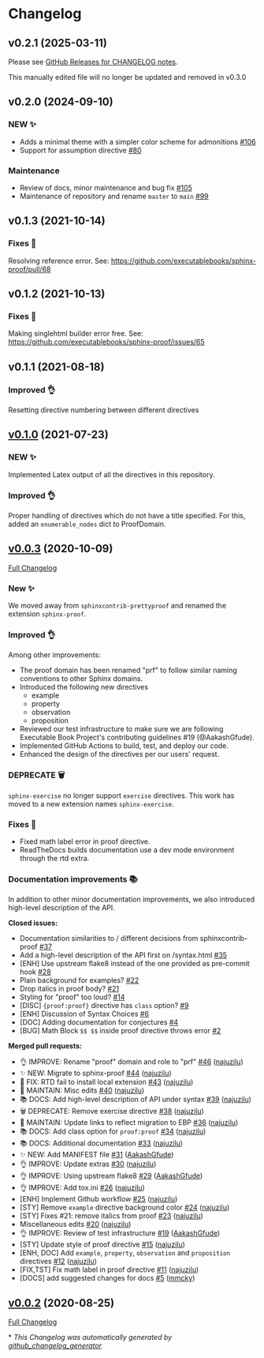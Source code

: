 # Changelog

## v0.2.1 (2025-03-11)

Please see [GitHub Releases for CHANGELOG notes](https://github.com/executablebooks/sphinx-proof/releases).

This manually edited file will no longer be updated and removed in v0.3.0

## v0.2.0 (2024-09-10)

### NEW ✨

- Adds a minimal theme with a simpler color scheme for admonitions [\#106](https://github.com/executablebooks/sphinx-proof/pull/106)
- Support for assumption directive [\#80](https://github.com/executablebooks/sphinx-proof/pull/80)

### Maintenance

- Review of docs, minor maintenance and bug fix [\#105](https://github.com/executablebooks/sphinx-proof/pull/105)
- Maintenance of repository and rename `master` to `main` [\#99](https://github.com/executablebooks/sphinx-proof/pull/99)


## v0.1.3 (2021-10-14)

### Fixes 🐛

Resolving reference error. See: https://github.com/executablebooks/sphinx-proof/pull/68

## v0.1.2 (2021-10-13)

### Fixes 🐛

Making singlehtml builder error free. See: https://github.com/executablebooks/sphinx-proof/issues/65

## v0.1.1 (2021-08-18)

### Improved 👌

Resetting directive numbering between different directives

## [v0.1.0](https://github.com/executablebooks/sphinx-proof/tree/release-0.1) (2021-07-23)

### NEW ✨

Implemented Latex output of all the directives in this repository.

### Improved 👌

Proper handling of directives which do not have a title specified. For this, added an `enumerable_nodes` dict to ProofDomain.

## [v0.0.3](https://github.com/executablebooks/sphinx-proof/tree/v0.0.3) (2020-10-09)

[Full Changelog](https://github.com/executablebooks/sphinx-proof/compare/v0.0.2...v0.0.3)

### New ✨

We moved away from `sphinxcontrib-prettyproof` and renamed the extension `sphinx-proof`.

### Improved 👌

Among other improvements:

- The proof domain has been renamed "prf" to follow similar naming conventions to other Sphinx domains.
- Introduced the following new directives
	+ example
	+ property
	+ observation
	+ proposition
- Reviewed our test infrastructure to make sure we are following Executable Book Project's contributing guidelines #19 (@AakashGfude).
- Implemented GitHub Actions to build, test, and deploy our code.
- Enhanced the design of the directives per our users' request.


### DEPRECATE 🗑️

`sphinx-exercise` no longer support `exercise` directives. This work has moved to a new extension names `sphinx-exercise`.

### Fixes 🐛

- Fixed math label error in proof directive.
- ReadTheDocs builds documentation use a dev mode environment through the rtd extra.

### Documentation improvements 📚

In addition to other minor documentation improvements, we also introduced high-level description of the API.

**Closed issues:**

- Documentation similarities to / different decisions from sphinxcontrib-proof [\#37](https://github.com/executablebooks/sphinx-proof/issues/37)
- Add a high-level description of the API first on /syntax.html [\#35](https://github.com/executablebooks/sphinx-proof/issues/35)
- \[ENH\] Use upstream flake8 instead of the one provided as pre-commit hook [\#28](https://github.com/executablebooks/sphinx-proof/issues/28)
- Plain background for examples? [\#22](https://github.com/executablebooks/sphinx-proof/issues/22)
- Drop italics in proof body? [\#21](https://github.com/executablebooks/sphinx-proof/issues/21)
- Styling for "proof" too loud? [\#14](https://github.com/executablebooks/sphinx-proof/issues/14)
- \[DISC\] `{proof:proof}` directive has `class` option? [\#9](https://github.com/executablebooks/sphinx-proof/issues/9)
- \[ENH\] Discussion of Syntax Choices [\#6](https://github.com/executablebooks/sphinx-proof/issues/6)
- \[DOC\] Adding documentation for conjectures [\#4](https://github.com/executablebooks/sphinx-proof/issues/4)
- \[BUG\] Math Block `$$ $$` inside proof directive throws error [\#2](https://github.com/executablebooks/sphinx-proof/issues/2)

**Merged pull requests:**

- 👌 IMPROVE: Rename "proof" domain and role to "prf" [\#46](https://github.com/executablebooks/sphinx-proof/pull/46) ([najuzilu](https://github.com/najuzilu))
- ✨ NEW: Migrate to sphinx-proof [\#44](https://github.com/executablebooks/sphinx-proof/pull/44) ([najuzilu](https://github.com/najuzilu))
- 🐛 FIX: RTD fail to install local extension [\#43](https://github.com/executablebooks/sphinx-proof/pull/43) ([najuzilu](https://github.com/najuzilu))
- 🔧 MAINTAIN: Misc edits [\#40](https://github.com/executablebooks/sphinx-proof/pull/40) ([najuzilu](https://github.com/najuzilu))
- 📚 DOCS: Add high-level description of API under syntax [\#39](https://github.com/executablebooks/sphinx-proof/pull/39) ([najuzilu](https://github.com/najuzilu))
- 🗑️ DEPRECATE: Remove exercise directive [\#38](https://github.com/executablebooks/sphinx-proof/pull/38) ([najuzilu](https://github.com/najuzilu))
- 🔧 MAINTAIN: Update links to reflect migration to EBP [\#36](https://github.com/executablebooks/sphinx-proof/pull/36) ([najuzilu](https://github.com/najuzilu))
- 📚 DOCS: Add class option for `proof:proof` [\#34](https://github.com/executablebooks/sphinx-proof/pull/34) ([najuzilu](https://github.com/najuzilu))
- 📚 DOCS: Additional documentation [\#33](https://github.com/executablebooks/sphinx-proof/pull/33) ([najuzilu](https://github.com/najuzilu))
- ✨️ NEW: Add MANIFEST file [\#31](https://github.com/executablebooks/sphinx-proof/pull/31) ([AakashGfude](https://github.com/AakashGfude))
- 👌️ IMPROVE: Update extras [\#30](https://github.com/executablebooks/sphinx-proof/pull/30) ([najuzilu](https://github.com/najuzilu))
- 👌️ IMPROVE: Using upstream flake8 [\#29](https://github.com/executablebooks/sphinx-proof/pull/29) ([AakashGfude](https://github.com/AakashGfude))
- 👌️ IMPROVE: Add tox.ini [\#26](https://github.com/executablebooks/sphinx-proof/pull/26) ([najuzilu](https://github.com/najuzilu))
- \[ENH\] Implement Github workflow [\#25](https://github.com/executablebooks/sphinx-proof/pull/25) ([najuzilu](https://github.com/najuzilu))
- \[STY\] Remove `example` directive background color [\#24](https://github.com/executablebooks/sphinx-proof/pull/24) ([najuzilu](https://github.com/najuzilu))
- \[STY\] Fixes \#21: remove italics from proof [\#23](https://github.com/executablebooks/sphinx-proof/pull/23) ([najuzilu](https://github.com/najuzilu))
- Miscellaneous edits [\#20](https://github.com/executablebooks/sphinx-proof/pull/20) ([najuzilu](https://github.com/najuzilu))
- 👌️ IMPROVE:  Review of test infrastructure [\#19](https://github.com/executablebooks/sphinx-proof/pull/19) ([AakashGfude](https://github.com/AakashGfude))
- \[STY\] Update style of proof directive [\#15](https://github.com/executablebooks/sphinx-proof/pull/15) ([najuzilu](https://github.com/najuzilu))
- \[ENH, DOC\] Add `example`, `property`, `observation` and `proposition` directives [\#12](https://github.com/executablebooks/sphinx-proof/pull/12) ([najuzilu](https://github.com/najuzilu))
- \[FIX,TST\] Fix math label in proof directive [\#11](https://github.com/executablebooks/sphinx-proof/pull/11) ([najuzilu](https://github.com/najuzilu))
- \[DOCS\] add suggested changes for docs [\#5](https://github.com/executablebooks/sphinx-proof/pull/5) ([mmcky](https://github.com/mmcky))

## [v0.0.2](https://github.com/executablebooks/sphinx-proof/tree/v0.0.2) (2020-08-25)

[Full Changelog](https://github.com/executablebooks/sphinx-proof/compare/7977433b6888f1bdbfcda0b41c8cc226d539758e...v0.0.2)



\* *This Changelog was automatically generated by [github_changelog_generator](https://github.com/github-changelog-generator/github-changelog-generator)*

